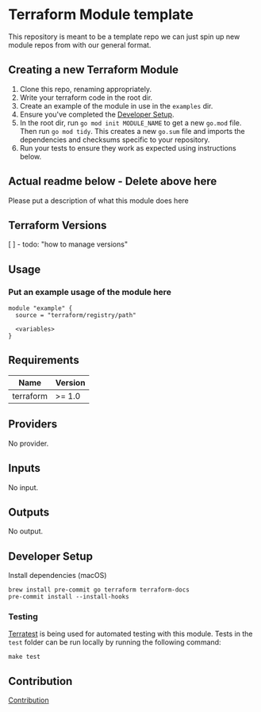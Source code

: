 # Terraform Module template

This repository is meant to be a template repo we can just spin up new module repos from with our general format.

## Creating a new Terraform Module

1. Clone this repo, renaming appropriately.
1. Write your terraform code in the root dir.
1. Create an example of the module in use in the `examples` dir.
1. Ensure you've completed the [Developer Setup](#developer-setup).
1. In the root dir, run `go mod init MODULE_NAME` to get a new `go.mod` file. Then run `go mod tidy`. This creates a new `go.sum` file and imports the dependencies and checksums specific to your repository.
1. Run your tests to ensure they work as expected using instructions below.

## Actual readme below  - Delete above here

Please put a description of what this module does here

## Terraform Versions

[ ] - todo:  "how to manage versions"

## Usage

### Put an example usage of the module here

```hcl
module "example" {
  source = "terraform/registry/path"

  <variables>
}
```

<!-- BEGINNING OF PRE-COMMIT-TERRAFORM DOCS HOOK -->
## Requirements

| Name | Version |
|------|---------|
| terraform | >= 1.0 |

## Providers

No provider.

## Inputs

No input.

## Outputs

No output.

<!-- END OF PRE-COMMIT-TERRAFORM DOCS HOOK -->

## Developer Setup

Install dependencies (macOS)

```shell
brew install pre-commit go terraform terraform-docs
pre-commit install --install-hooks
```

### Testing

[Terratest](https://github.com/gruntwork-io/terratest) is being used for
automated testing with this module. Tests in the `test` folder can be run
locally by running the following command:

```text
make test
```

## Contribution

[Contribution](CONTRIBUTING.md)